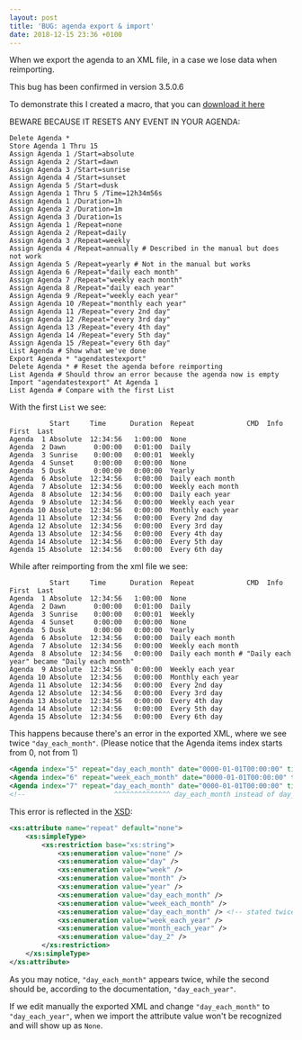 ```yaml
---
layout: post
title: 'BUG: agenda export & import'
date: 2018-12-15 23:36 +0100
---
```

When we export the agenda to an XML file, in a case we lose data when reimporting.

This bug has been confirmed in version 3.5.0.6

To demonstrate this I created a macro, that you can [download it here](/assets/Agenda-bug-testing.xml)

BEWARE BECAUSE IT RESETS ANY EVENT IN YOUR AGENDA:

````
Delete Agenda *
Store Agenda 1 Thru 15
Assign Agenda 1 /Start=absolute
Assign Agenda 2 /Start=dawn
Assign Agenda 3 /Start=sunrise
Assign Agenda 4 /Start=sunset
Assign Agenda 5 /Start=dusk
Assign Agenda 1 Thru 5 /Time=12h34m56s
Assign Agenda 1 /Duration=1h
Assign Agenda 2 /Duration=1m
Assign Agenda 3 /Duration=1s
Assign Agenda 1 /Repeat=none
Assign Agenda 2 /Repeat=daily
Assign Agenda 3 /Repeat=weekly
Assign Agenda 4 /Repeat=annually # Described in the manual but does not work
Assign Agenda 5 /Repeat=yearly # Not in the manual but works
Assign Agenda 6 /Repeat="daily each month"
Assign Agenda 7 /Repeat="weekly each month"
Assign Agenda 8 /Repeat="daily each year"
Assign Agenda 9 /Repeat="weekly each year"
Assign Agenda 10 /Repeat="monthly each year"
Assign Agenda 11 /Repeat="every 2nd day"
Assign Agenda 12 /Repeat="every 3rd day"
Assign Agenda 13 /Repeat="every 4th day"
Assign Agenda 14 /Repeat="every 5th day"
Assign Agenda 15 /Repeat="every 6th day"
List Agenda # Show what we've done
Export Agenda * "agendatestexport"
Delete Agenda * # Reset the agenda before reimporting
List Agenda # Should throw an error because the agenda now is empty
Import "agendatestexport" At Agenda 1
List Agenda # Compare with the first List
````

With the first `List` we see:
````
          Start     Time      Duration  Repeat             CMD  Info  First  Last  
Agenda  1 Absolute  12:34:56   1:00:00  None
Agenda  2 Dawn       0:00:00   0:01:00  Daily
Agenda  3 Sunrise    0:00:00   0:00:01  Weekly
Agenda  4 Sunset     0:00:00   0:00:00  None
Agenda  5 Dusk       0:00:00   0:00:00  Yearly
Agenda  6 Absolute  12:34:56   0:00:00  Daily each month
Agenda  7 Absolute  12:34:56   0:00:00  Weekly each month
Agenda  8 Absolute  12:34:56   0:00:00  Daily each year
Agenda  9 Absolute  12:34:56   0:00:00  Weekly each year
Agenda 10 Absolute  12:34:56   0:00:00  Monthly each year
Agenda 11 Absolute  12:34:56   0:00:00  Every 2nd day
Agenda 12 Absolute  12:34:56   0:00:00  Every 3rd day
Agenda 13 Absolute  12:34:56   0:00:00  Every 4th day
Agenda 14 Absolute  12:34:56   0:00:00  Every 5th day
Agenda 15 Absolute  12:34:56   0:00:00  Every 6th day
````

While after reimporting from the xml file we see:
````
          Start     Time      Duration  Repeat             CMD  Info  First  Last  
Agenda  1 Absolute  12:34:56   1:00:00  None
Agenda  2 Dawn       0:00:00   0:01:00  Daily
Agenda  3 Sunrise    0:00:00   0:00:01  Weekly
Agenda  4 Sunset     0:00:00   0:00:00  None
Agenda  5 Dusk       0:00:00   0:00:00  Yearly
Agenda  6 Absolute  12:34:56   0:00:00  Daily each month
Agenda  7 Absolute  12:34:56   0:00:00  Weekly each month
Agenda  8 Absolute  12:34:56   0:00:00  Daily each month # "Daily each year" became "Daily each month"
Agenda  9 Absolute  12:34:56   0:00:00  Weekly each year
Agenda 10 Absolute  12:34:56   0:00:00  Monthly each year
Agenda 11 Absolute  12:34:56   0:00:00  Every 2nd day
Agenda 12 Absolute  12:34:56   0:00:00  Every 3rd day
Agenda 13 Absolute  12:34:56   0:00:00  Every 4th day
Agenda 14 Absolute  12:34:56   0:00:00  Every 5th day
Agenda 15 Absolute  12:34:56   0:00:00  Every 6th day
````
This happens because there's an error in the exported XML, where we see twice `"day_each_month"`.
(Please notice that the Agenda items index starts from 0, not from 1)
````xml
<Agenda index="5" repeat="day_each_month" date="0000-01-01T00:00:00" time="0" duration="0" special_time="absolute" />
<Agenda index="6" repeat="week_each_month" date="0000-01-01T00:00:00" time="0" duration="0" special_time="absolute" />
<Agenda index="7" repeat="day_each_month" date="0000-01-01T00:00:00" time="0" duration="0" special_time="absolute" />
<!--                      ^^^^^^^^^^^^^^ day_each_month instead of day_each_year                                  -->
````
This error is reflected in the [XSD](http://schemas.malighting.de/grandma2/xml/3.5.0/MA.xsd):
````xml
<xs:attribute name="repeat" default="none">
	<xs:simpleType>
		<xs:restriction base="xs:string">
			<xs:enumeration value="none" />
			<xs:enumeration value="day" />
			<xs:enumeration value="week" />
			<xs:enumeration value="month" />
			<xs:enumeration value="year" />
			<xs:enumeration value="day_each_month" />
			<xs:enumeration value="week_each_month" />
			<xs:enumeration value="day_each_month" /> <!-- stated twice -->
			<xs:enumeration value="week_each_year" />
			<xs:enumeration value="month_each_year" />
			<xs:enumeration value="day_2" />
		</xs:restriction>
	</xs:simpleType>
</xs:attribute>
````
As you may notice, `"day_each_month"` appears twice, while the second should be, according to the documentation, `"day_each_year"`.

If we edit manually the exported XML and change `"day_each_month"` to `"day_each_year"`, when we import the attribute value won't be recognized and will show up as `None`.
